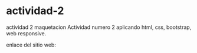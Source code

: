 # actividad-2
actividad 2 maquetacion
Actividad numero 2 aplicando html, css, bootstrap, web responsive.

enlace del sitio web: 
